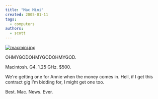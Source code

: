 ```yaml
---
title: "Mac Mini"
created: 2005-01-11
tags:
  - computers
authors:
  - scott
---
```


[![macmini.jpg](/images/macmini.jpg)](http://www.apple.com/macmini/)

OHMYGODOHMYGODOHMYGOD.

Macintosh. G4. 1.25 GHz. $500.

We're getting one for Annie when the money comes in. Hell, if I get this contract gig I'm bidding for, I might get one too.

Best. Mac. News. Ever.
